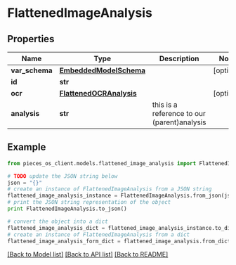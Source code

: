 # FlattenedImageAnalysis


## Properties

Name | Type | Description | Notes
------------ | ------------- | ------------- | -------------
**var_schema** | [**EmbeddedModelSchema**](EmbeddedModelSchema) |  | [optional] 
**id** | **str** |  | 
**ocr** | [**FlattenedOCRAnalysis**](FlattenedOCRAnalysis) |  | [optional] 
**analysis** | **str** | this is a reference to our (parent)analysis | 

## Example

```python
from pieces_os_client.models.flattened_image_analysis import FlattenedImageAnalysis

# TODO update the JSON string below
json = "{}"
# create an instance of FlattenedImageAnalysis from a JSON string
flattened_image_analysis_instance = FlattenedImageAnalysis.from_json(json)
# print the JSON string representation of the object
print FlattenedImageAnalysis.to_json()

# convert the object into a dict
flattened_image_analysis_dict = flattened_image_analysis_instance.to_dict()
# create an instance of FlattenedImageAnalysis from a dict
flattened_image_analysis_form_dict = flattened_image_analysis.from_dict(flattened_image_analysis_dict)
```
[[Back to Model list]](../README#documentation-for-models) [[Back to API list]](../README#documentation-for-api-endpoints) [[Back to README]](../README)


